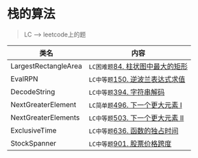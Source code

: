 # 栈的算法  
> LC --> leetcode上的题

类名|内容
---|---
LargestRectangleArea  | `LC困难题`[84. 柱状图中最大的矩形](https://leetcode-cn.com/problems/largest-rectangle-in-histogram/)
EvalRPN               | `LC中等题`[150. 逆波兰表达式求值](https://leetcode-cn.com/problems/evaluate-reverse-polish-notation/)
DecodeString          | `LC中等题`[394. 字符串解码](https://leetcode-cn.com/problems/decode-string/)
NextGreaterElement    | `LC简单题`[496. 下一个更大元素 I](https://leetcode-cn.com/problems/next-greater-element-i/)
NextGreaterElements   | `LC中等题`[503. 下一个更大元素 II](https://leetcode-cn.com/problems/next-greater-element-ii/)
ExclusiveTime         | `LC中等题`[636. 函数的独占时间](https://leetcode-cn.com/problems/exclusive-time-of-functions/)
StockSpanner          | `LC中等题`[901. 股票价格跨度](https://leetcode-cn.com/problems/online-stock-span/)
